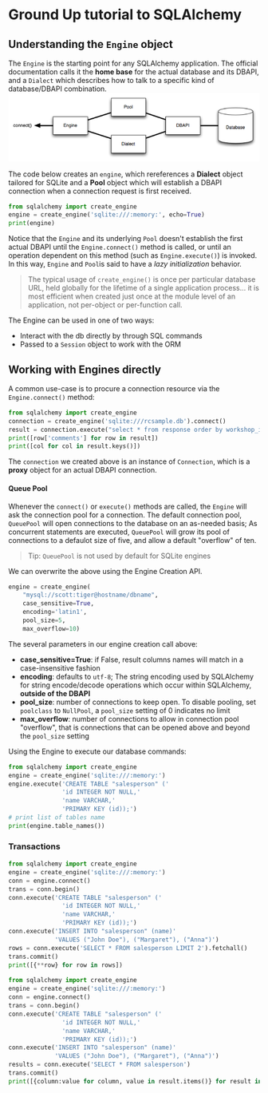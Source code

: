 # Ground Up tutorial to SQLAlchemy

## Understanding the `Engine` object
The `Engine` is the starting point for any SQLAlchemy application. The official documentation calls it the **home base** for the actual database and its DBAPI, and a `Dialect` which describes how to talk to a specific kind of database/DBAPI combination.
![](assets/sqla_engine_arch.png)

The code below creates an `engine`, which rereferences a **Dialect** object tailored for SQLite and a **Pool** object which will establish a DBAPI connection when a connection request is first received.

```py {cmd="/Users/samuel/.virtualenvs/revconnexion/bin/python"}
from sqlalchemy import create_engine
engine = create_engine('sqlite:///:memory:', echo=True)
print(engine)
```

Notice that the `Engine` and its underlying `Pool` doesn't establish the first actual DBAPI until the `Engine.connect()` method is called, or until an operation dependent on this method (such as `Engine.execute()`) is invoked. In this way, `Engine` and `Pool`is said to have a _lazy initialization_ behavior.

> The typical usage of `create_engine()` is once per particular database URL, held globally for the lifetime of a single application process... it is most efficient when created just once at the module level of an application, not per-object or per-function call.

The Engine can be used in one of two ways:
- Interact with the db directly by through SQL commands  
- Passed to a `Session` object to work with the ORM 

## Working with Engines directly

A common use-case is to procure a connection resource via the `Engine.connect()` method:

```py {cmd="/Users/samuel/.virtualenvs/revconnexion/bin/python"}
from sqlalchemy import create_engine
connection = create_engine('sqlite:///rcsample.db').connect()
result = connection.execute("select * from response order by workshop_id desc limit 10")
print([row['comments'] for row in result])
print([col for col in result.keys()])
```

The `connection` we created above is an instance of `Connection`, which is a **proxy** object for an actual DBAPI connection.

####  Queue Pool
Whenever the `connect()` or `execute()` methods are called, the `Engine` will ask the connection pool for a connection. The default connection pool, `QueuePool` will open connections to the database on an as-needed basis; As concurrent statements are executed, `QueuePool` will grow its pool of connections to a defaulot size of five, and allow a default "overflow" of ten.
> Tip:
> `QueuePool` is not used by default for SQLite engines

We can overwrite the above using the Engine Creation API.
```py
engine = create_engine(
    "mysql://scott:tiger@hostname/dbname",
    case_sensitive=True,
    encoding='latin1', 
    pool_size=5,
    max_overflow=10)
```

The several parameters in our engine creation call above:
- **case_sensitive=True**: if False, result columns names will match in a case-insensitive fashion
- **encoding**: defaults to `utf-8`; The string encoding used by SQLAlchemy for string encode/decode operations which occur within SQLAlchemy, **outside of the DBAPI**
- **pool_size**: number of connections to keep open. To disable pooling, set `poolclass` to `NullPool`, a `pool_size` setting of 0 indicates no limit
- **max_overflow**: number of connections to allow in connection pool "overflow", that is connections that can be opened above and beyond the `pool_size` setting

Using the Engine to execute our database commands:
```py {cmd="/Users/samuel/.virtualenvs/revconnexion/bin/python"}
from sqlalchemy import create_engine
engine = create_engine('sqlite:///:memory:')
engine.execute('CREATE TABLE "salesperson" ('
               'id INTEGER NOT NULL,'
               'name VARCHAR,'
               'PRIMARY KEY (id));')
# print list of tables name
print(engine.table_names())
```

### Transactions
```py {cmd="/Users/samuel/.virtualenvs/revconnexion/bin/python"}
from sqlalchemy import create_engine
engine = create_engine('sqlite:///:memory:')
conn = engine.connect()
trans = conn.begin()
conn.execute('CREATE TABLE "salesperson" ('
               'id INTEGER NOT NULL,'
               'name VARCHAR,'
               'PRIMARY KEY (id));')
conn.execute('INSERT INTO "salesperson" (name)'
             'VALUES ("John Doe"), ("Margaret"), ("Anna")')
rows = conn.execute('SELECT * FROM salesperson LIMIT 2').fetchall()
trans.commit()
print([{**row} for row in rows])
```

```py {cmd="/Users/samuel/.virtualenvs/revconnexion/bin/python"}
from sqlalchemy import create_engine
engine = create_engine('sqlite:///:memory:')
conn = engine.connect()
trans = conn.begin()
conn.execute('CREATE TABLE "salesperson" ('
               'id INTEGER NOT NULL,'
               'name VARCHAR,'
               'PRIMARY KEY (id));')
conn.execute('INSERT INTO "salesperson" (name)'
             'VALUES ("John Doe"), ("Margaret"), ("Anna")')
results = conn.execute('SELECT * FROM salesperson')
trans.commit()
print([{column:value for column, value in result.items()} for result in results])
```
